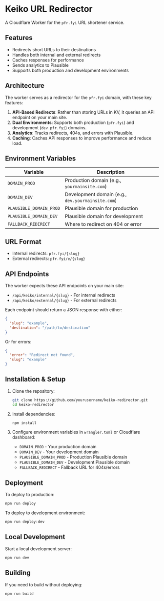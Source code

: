 # Keiko URL Redirector

A Cloudflare Worker for the `pfr.fyi` URL shortener service.

## Features

- Redirects short URLs to their destinations
- Handles both internal and external redirects
- Caches responses for performance
- Sends analytics to Plausible
- Supports both production and development environments

## Architecture

The worker serves as a redirector for the `pfr.fyi` domain, with these key features:

1. **API-Based Redirects**: Rather than storing URLs in KV, it queries an API endpoint on your main site.
2. **Dual Environments**: Supports both production (`pfr.fyi`) and development (`dev.pfr.fyi`) domains.
3. **Analytics**: Tracks redirects, 404s, and errors with Plausible.
4. **Caching**: Caches API responses to improve performance and reduce load.

## Environment Variables

| Variable | Description |
|----------|-------------|
| `DOMAIN_PROD` | Production domain (e.g., `yourmainsite.com`) |
| `DOMAIN_DEV` | Development domain (e.g., `dev.yourmainsite.com`) |
| `PLAUSIBLE_DOMAIN_PROD` | Plausible domain for production |
| `PLAUSIBLE_DOMAIN_DEV` | Plausible domain for development |
| `FALLBACK_REDIRECT` | Where to redirect on 404 or error |

## URL Format

- Internal redirects: `pfr.fyi/{slug}`
- External redirects: `pfr.fyi/e/{slug}`

## API Endpoints

The worker expects these API endpoints on your main site:

- `/api/keiko/internal/{slug}` - For internal redirects
- `/api/keiko/external/{slug}` - For external redirects

Each endpoint should return a JSON response with either:
```json
{
  "slug": "example",
  "destination": "/path/to/destination"
}
```

Or for errors:
```json
{
  "error": "Redirect not found",
  "slug": "example"
}
```

## Installation & Setup

1. Clone the repository:
   ```bash
   git clone https://github.com/yourusername/keiko-redirector.git
   cd keiko-redirector
   ```

2. Install dependencies:
   ```bash
   npm install
   ```

3. Configure environment variables in `wrangler.toml` or Cloudflare dashboard:
   - `DOMAIN_PROD` - Your production domain
   - `DOMAIN_DEV` - Your development domain
   - `PLAUSIBLE_DOMAIN_PROD` - Production Plausible domain
   - `PLAUSIBLE_DOMAIN_DEV` - Development Plausible domain
   - `FALLBACK_REDIRECT` - Fallback URL for 404s/errors

## Deployment

To deploy to production:
```bash
npm run deploy
```

To deploy to development environment:
```bash
npm run deploy:dev
```

## Local Development

Start a local development server:
```bash
npm run dev
```

## Building

If you need to build without deploying:
```bash
npm run build
```